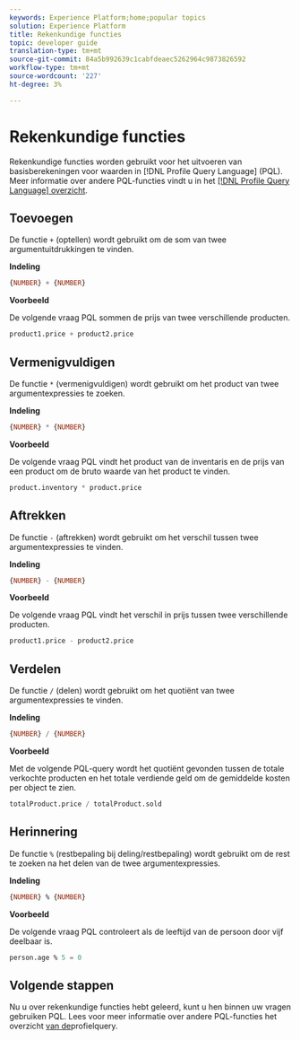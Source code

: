 ```yaml
---
keywords: Experience Platform;home;popular topics
solution: Experience Platform
title: Rekenkundige functies
topic: developer guide
translation-type: tm+mt
source-git-commit: 84a5b992639c1cabfdeaec5262964c9873826592
workflow-type: tm+mt
source-wordcount: '227'
ht-degree: 3%

---
```



# Rekenkundige functies

Rekenkundige functies worden gebruikt voor het uitvoeren van basisberekeningen voor waarden in [!DNL Profile Query Language] (PQL). Meer informatie over andere PQL-functies vindt u in het [[!DNL Profile Query Language] overzicht](./overview.md).

## Toevoegen

De functie `+` (optellen) wordt gebruikt om de som van twee argumentuitdrukkingen te vinden.

**Indeling**

```sql
{NUMBER} + {NUMBER}
```

**Voorbeeld**

De volgende vraag PQL sommen de prijs van twee verschillende producten.

```sql
product1.price + product2.price
```

## Vermenigvuldigen

De functie `*` (vermenigvuldigen) wordt gebruikt om het product van twee argumentexpressies te zoeken.

**Indeling**

```sql
{NUMBER} * {NUMBER}
```

**Voorbeeld**

De volgende vraag PQL vindt het product van de inventaris en de prijs van een product om de bruto waarde van het product te vinden.

```sql
product.inventory * product.price
```

## Aftrekken

De functie `-` (aftrekken) wordt gebruikt om het verschil tussen twee argumentexpressies te vinden.

**Indeling**

```sql
{NUMBER} - {NUMBER}
```

**Voorbeeld**

De volgende vraag PQL vindt het verschil in prijs tussen twee verschillende producten.

```sql
product1.price - product2.price
```

## Verdelen

De functie `/` (delen) wordt gebruikt om het quotiënt van twee argumentexpressies te vinden.

**Indeling**

```sql
{NUMBER} / {NUMBER}
```

**Voorbeeld**

Met de volgende PQL-query wordt het quotiënt gevonden tussen de totale verkochte producten en het totale verdiende geld om de gemiddelde kosten per object te zien.

```sql
totalProduct.price / totalProduct.sold
```

## Herinnering

De functie `%` (restbepaling bij deling/restbepaling) wordt gebruikt om de rest te zoeken na het delen van de twee argumentexpressies.

**Indeling**

```sql
{NUMBER} % {NUMBER}
```

**Voorbeeld**

De volgende vraag PQL controleert als de leeftijd van de persoon door vijf deelbaar is.

```sql
person.age % 5 = 0
```

## Volgende stappen

Nu u over rekenkundige functies hebt geleerd, kunt u hen binnen uw vragen gebruiken PQL. Lees voor meer informatie over andere PQL-functies het overzicht [van de](./overview.md)profielquery.
